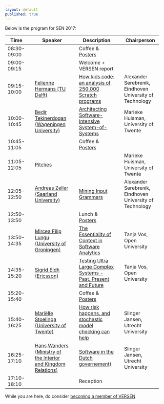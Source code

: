 ```yaml
---
layout: default
published: true
---
```


Below is the program for SEN 2017:

| Time | | Speaker | | Description | | Chairperson |
|----- |-| ------  |-| ----------- |-| ----------- |
| 08:30-09:00 | | | | Coffee & [Posters](./posters) | | |
| 09:00-09:15 | | | | Welcome + VERSEN report | | |
| 09:15-10:00 | | [Felienne Hermans (TU Delft)](./hermans) | | [How kids code: an analysis of 250.000 Scratch programs](./hermans) | | Alexander Serebrenik, Eindhoven University of Technology |
| 10:00-10:45 | | [Bedir Tekinerdogan (Wageningen University)](./tekinerdogan) | | [Architecting Software-Intensive System-of-Systems](./tekinerdogan) | |  Marieke Huisman, University of Twente |
| 10:45-11:05 | | | | Coffee & [Posters](./posters) | | |
| 11:05-12:05 | | [Pitches](./pitches) | | |  | Marieke Huisman, University of Twente |
| 12:05-12:50 | | [Andreas Zeller (Saarland University)](./zeller) | | [Mining Input Grammars](./zeller) | | Alexander Serebrenik, Eindhoven University of Technology |
| 12:50-13:50 | | | | Lunch & [Posters](./posters) | | |
| 13:50-14:35 | | [Mircea Filip Lungu (University of Groningen)](./lungu) | | [The Essentiality of Context in Software Analytics](./lungu) | | Tanja Vos, Open University |
| 14:35-15:20 | | [Sigrid Eldh (Ericsson)](./eldh) | | [Testing Ultra Large Complex Systems - Past, Present and Future](./eldh) | | Tanja Vos, Open University |
| 15:20-15:40 | | | | Coffee & [Posters](./posters) | | |
| 15:40-16:25 | | [Mariëlle Stoelinga (University of Twente)](./stoelinga)	| | [How risk happens, and stochastic model checking can help](./stoelinga) | | Slinger Jansen, Utrecht University |
| 16:25-17:10 | | [Hans Wanders (Ministry of the Interior and Kingdom Relations)](./wanders)	| | [Software in the Dutch governement)](./wanders) | | Slinger Jansen, Utrecht University |
| 17:10-18:10 | | |	| Reception | | |




While you are here, do consider [becoming a member of VERSEN](http://www.versen.nl/register).
